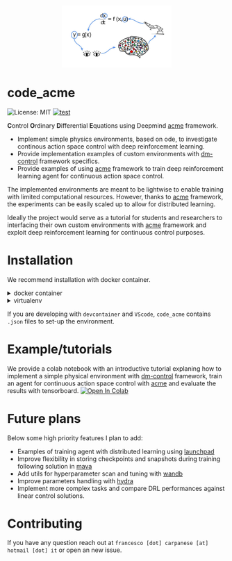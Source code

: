 <p align="center">
  <img src="docs/images/code_acme_(1).jpg" width="50%">
</p>

# code_acme

![License: MIT](https://img.shields.io/badge/License-MIT-blue.svg)
[![test](https://github.com/francescocarpanese/code_acme/actions/workflows/ci.yaml/badge.svg)](https://github.com/francescocarpanese/code_acme/actions/workflows/ci.yaml)


**C**ontrol **O**rdinary **D**ifferential **E**quations using Deepmind [acme](https://github.com/deepmind/acme) framework. 

*   Implement simple physics environments, based on ode, to investigate continous action space control with deep reinforcement learning. 
*   Provide implementation examples of custom environments with [dm-control](https://github.com/deepmind/dm_control) framework specifics.
*   Provide examples of using [acme](https://github.com/deepmind/acme) framework to train deep reinforcement learning agent for continuous action space control.

The implemented environments are meant to be lightwise to enable training with limited computational resources. 
However, thanks to [acme](https://github.com/deepmind/acme) framework, the experiments can be easily scaled up to allow for distributed learning.

Ideally the project would serve as a tutorial for students and researchers to interfacing their own custom environments with [acme](https://github.com/deepmind/acme) framework and exploit deep reinforcement learning for continuous control purposes. 



# Installation
We recommend installation with docker container. 

<details>
<summary>docker container</summary>
<br>


Build docker image.

```
make build 
```

Run bash on docker image. 
```
make bash
```

The docker image includes all the package dependencies for training including `tensorflow`, `acme`,`dm_control`.
Running `make bash` will mount `code_acme` folder as a [docker volume](https://docs.docker.com/storage/bind-mounts/). 
This allows you to develop your code within  or outside the docker container in your favourite environment. 

From the docker container bash, install `code_acme` package to make sure you are using the latest version of the package, including eventually your local modifications. 
```
pip install .
```

Test installation.
```
pytest
```
</details>


<details>
<summary>virtualenv</summary>
<br>
Make sure your user has the installation rights. If not, run with `sudo`.  

Generate and activate virtual env.
```
pip install virtualenv
virtualenv .code-acme
source .code-acme/bin/activate
```
  
Install `code_acme` packages.
```
pip install .[dev]
```

Test installation.
```
pytest
```
</details>

If you are developing with `devcontainer` and `VScode`, `code_acme` contains `.json` files to set-up the environment.
  
  
# Example/tutorials

We provide a colab notebook with an introductive tutorial explaning how to implement a simple physical environment with [dm-control](https://github.com/deepmind/dm_control) framework, train an agent for continuous action space control with [acme](https://github.com/deepmind/acme) and evaluate the results with tensorboard. <a href="https://colab.research.google.com/github/francescocarpanese/code_acme/blob/main/tutorials/tank_control.ipynb" target="_parent"><img src="https://colab.research.google.com/assets/colab-badge.svg" alt="Open In Colab"/></a>



# Future plans 
Below some high priority features I plan to add: 
- Examples of training agent with distributed learning using [launchpad](https://github.com/deepmind/launchpad)
- Improve flexibility in storing checkpoints and snapshots during training following solution in [mava](https://github.com/instadeepai/Mava)
- Add utils for hyperparameter scan and tuning with [wandb](https://wandb.ai/site)
- Improve parameters handling with [hydra](https://hydra.cc/docs/intro/)
- Implement more complex tasks and compare DRL performances against linear control solutions.

# Contributing
If you have any question reach out at `francesco [dot] carpanese [at] hotmail [dot] it` or open an new issue. 
